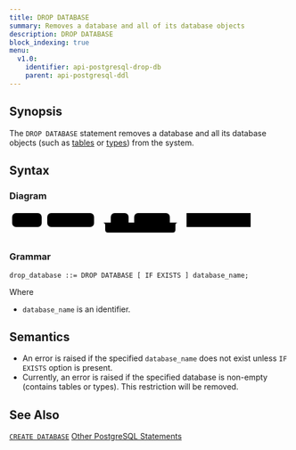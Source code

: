 ```yaml
---
title: DROP DATABASE
summary: Removes a database and all of its database objects
description: DROP DATABASE
block_indexing: true
menu:
  v1.0:
    identifier: api-postgresql-drop-db
    parent: api-postgresql-ddl
---
```


## Synopsis
The `DROP DATABASE` statement removes a database and all its database objects (such as [tables](../ddl_create_table) or [types](../ddl_create_type)) from the system.

## Syntax

### Diagram

<svg class="rrdiagram" version="1.1" xmlns:xlink="http://www.w3.org/1999/xlink" xmlns="http://www.w3.org/2000/svg" width="438" height="50" viewbox="0 0 438 50"><path class="connector" d="M0 22h5m53 0h10m84 0h30m32 0h10m64 0h20m-141 0q5 0 5 5v8q0 5 5 5h116q5 0 5-5v-8q0-5 5-5m5 0h10m115 0h5"/><rect class="literal" x="5" y="5" width="53" height="25" rx="7"/><text class="text" x="15" y="22">DROP</text><rect class="literal" x="68" y="5" width="84" height="25" rx="7"/><text class="text" x="78" y="22">DATABASE</text><rect class="literal" x="182" y="5" width="32" height="25" rx="7"/><text class="text" x="192" y="22">IF</text><rect class="literal" x="224" y="5" width="64" height="25" rx="7"/><text class="text" x="234" y="22">EXISTS</text><a xlink:href="../grammar_diagrams#database-name"><rect class="rule" x="318" y="5" width="115" height="25"/><text class="text" x="328" y="22">database_name</text></a></svg>

### Grammar

```
drop_database ::= DROP DATABASE [ IF EXISTS ] database_name;
```
Where

- `database_name` is an identifier.

## Semantics

- An error is raised if the specified `database_name` does not exist unless `IF EXISTS` option is present.
- Currently, an error is raised if the specified database is non-empty (contains tables or types). This restriction will be removed.

## See Also
[`CREATE DATABASE`](../ddl_create_database)
[Other PostgreSQL Statements](..)
